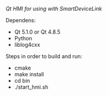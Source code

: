 ﻿*Qt HMI for using with SmartDeviceLink*

Dependens:
* Qt 5.1.0 or Qt 4.8.5
* Python
* liblog4cxx

Steps in order to build and run:
* cmake <source>
* make install
* cd bin
* ./start_hmi.sh
